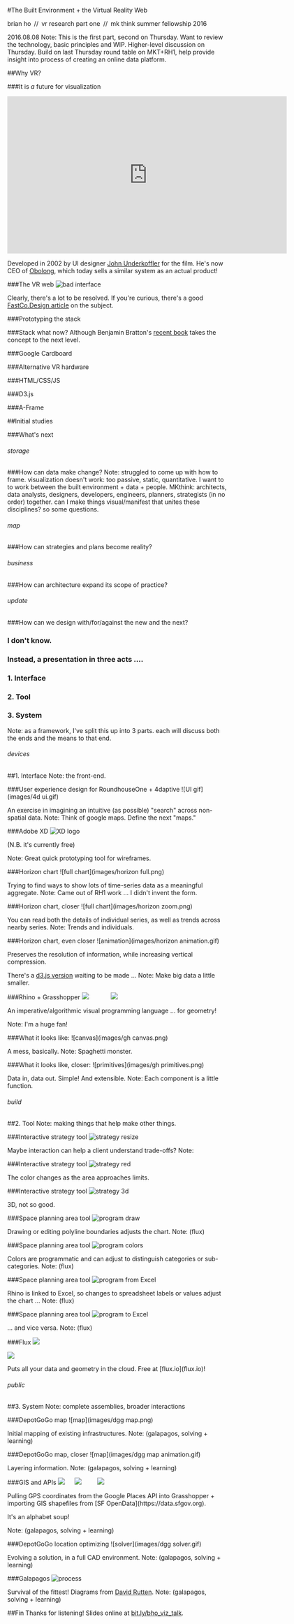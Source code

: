 #The Built Environment + the Virtual Reality Web

brian ho&ensp;//&ensp;vr research part one&ensp;//&ensp;mk think summer fellowship 2016

2016.08.08
Note: This is the first part, second on Thursday. Want to review the technology, basic principles and WIP. Higher-level discussion on Thursday. Build on last Thursday round table on MKT+RH1, help provide insight into process of creating an online data platform.



##Why VR?


###It is _a_ future for visualization
<iframe src="https://player.vimeo.com/video/49216050" width="640" height="360" frameborder="0" webkitallowfullscreen mozallowfullscreen allowfullscreen></iframe>

Developed in 2002 by UI designer [John Underkoffler](http://www.fastcodesign.com/3046205/7-questions-for-the-guy-who-designed-minority-reports-futuristic-uis) for the film. He's now CEO of [Obolong](http://www.oblong.com), which today sells a similar system as an actual product!


###The VR web
![bad interface](images/samsung_browser.png)

Clearly, there's a lot to be resolved. If you're curious, there's a good [FastCo.Design article](http://www.fastcodesign.com/3058591/why-a-virtual-reality-web-may-never-happen) on the subject.



###Prototyping the stack


###Stack what now?
Although Benjamin Bratton's [recent book](https://mitpress.mit.edu/books/stack) takes the concept to the next level.


###Google Cardboard


###Alternative VR hardware


###HTML/CSS/JS


###D3.js


###A-Frame



##Initial studies



###What's next

<h6>storage</h6>
###How can data make change?
Note: struggled to come up with how to frame. visualization doesn't work: too passive, static, quantitative. I want to  to work between the built environment + data + people. MKthink: architects, data analysts, designers, developers, engineers, planners, strategists (in no order) together. can I make things visual/manifest that unites these disciplines? so some questions.


<h6>map</h6>
###How can strategies and plans become reality?


<h6>business</h6>
###How can architecture expand its scope of practice?


<h6>update</h6>
###How can we design with/for/against the new and the next?


<p><h3 class='fragment'>I don't know.</h3></p>
<p><h3 class='fragment'>Instead, a presentation in three acts ....</h3></p>


<p><h3 class='fragment'>1. Interface</h3></p>
<p><h3 class='fragment'>2. Tool</h3></p>
<p><h3 class='fragment'>3. System</h3></p>
Note: as a framework, I've split this up into 3 parts. each will discuss both the ends and the means to that end.



<h6>devices</h6>
##1. Interface
Note: the front-end.


###User experience design for RoundhouseOne + 4daptive
![UI gif](images/4d ui.gif)

An exercise in imagining an intuitive (as possible) "search" across non-spatial data.
Note: Think of google maps. Define the next "maps."


###Adobe XD
![XD logo](images/xd.jpg)

(N.B. it's currently free)

Note: Great quick prototyping tool for wireframes.


###Horizon chart
![full chart](images/horizon full.png)

Trying to find ways to show lots of time-series data as a meaningful aggregate.
Note: Came out of RH1 work ... I didn't invent the form.


###Horizon chart, closer
![full chart](images/horizon zoom.png)

You can read both the details of individual series, as well as trends across nearby series.
Note: Trends and individuals.


###Horizon chart, even closer
![animation](images/horizon animation.gif)

Preserves the resolution of information, while increasing vertical compression.

There's a [d3.js version](http://bl.ocks.org/mbostock/1483226) waiting to be made ...
Note: Make big data a little smaller.


###Rhino + Grasshopper
<img class='fragment' src='images/rhino.png'></img>
&emsp;&emsp;&emsp;
<img class='fragment' src='images/grasshopper.png'></img>

<p class='fragment'>An imperative/algorithmic visual programming language ... for geometry!</p>
Note: I'm a huge fan!


###What it looks like:
![canvas](images/gh canvas.png)

A mess, basically.
Note: Spaghetti monster.


###What it looks like, closer:
![primitives](images/gh primitives.png)

Data in, data out. Simple! And extensible.
Note: Each component is a little function.



<h6>build</h6>
##2. Tool
Note: making things that help make other things.


###Interactive strategy tool
![strategy resize](images/strategy2d_resize.gif)

Maybe interaction can help a client understand trade-offs?
Note:


###Interactive strategy tool
![strategy red](images/strategy2d_red.gif)

The color changes as the area approaches limits.


###Interactive strategy tool
![strategy 3d](images/strategy2d_3d.gif)

3D, not so good.


###Space planning area tool
![program draw](images/program_draw.gif)

Drawing or editing polyline boundaries adjusts the chart.
Note: (flux)


###Space planning area tool
![program colors](images/program_colors.gif)

Colors are programmatic and can adjust to distinguish categories or sub-categories.
Note: (flux)


###Space planning area tool
![program from Excel](images/program_fromExcel.gif)

Rhino is linked to Excel, so changes to spreadsheet labels or values adjust the chart ...
Note: (flux)


###Space planning area tool
![program to Excel](images/program_toExcel.gif)

... and vice versa.
Note: (flux)


###Flux
<img class='fragment' src='images/flux logo.png'></img>

<img class='fragment' src='images/flux plugins.png'></img>

<p class='fragment'>Puts all your data and geometry in the cloud. Free at [flux.io](flux.io)!</p>



<h6>public</h6>
##3. System
Note: complete assemblies, broader interactions


###DepotGoGo map
![map](images/dgg map.png)

Initial mapping of existing infrastructures.
Note: (galapagos, solving + learning)


###DepotGoGo map, closer
![map](images/dgg map animation.gif)

Layering information.
Note: (galapagos, solving + learning)


###GIS and APIs
<img class='fragment' src='images/gmaps.png'></img>
&emsp;
<img class='fragment' src='images/qgis.png'></img>
&emsp;&emsp;
<img class='fragment' src='images/sfopendata.png'></img>

<p class='fragment'>Pulling GPS coordinates from the Google Places API into Grasshopper + importing GIS shapefiles from [SF OpenData](https://data.sfgov.org).</p>
<p class='fragment'>It's an alphabet soup!</p>
Note: (galapagos, solving + learning)


###DepotGoGo location optimizing
![solver](images/dgg solver.gif)

Evolving a solution, in a full CAD environment.
Note: (galapagos, solving + learning)


###Galapagos
![process](images/process.png)

Survival of the fittest! Diagrams from [David Rutten](http://www.grasshopper3d.com/profiles/blogs/evolutionary-principles).
Note: (galapagos, solving + learning)



##Fin
Thanks for listening! Slides online at [bit.ly/bho_viz_talk](http://bit.ly/bho_viz_talk).
